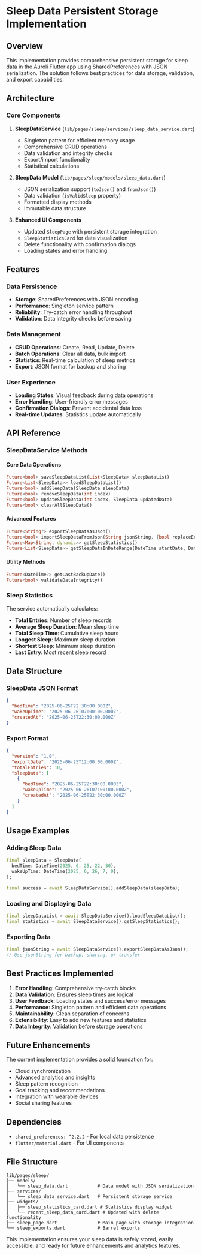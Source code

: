 # Sleep Data Persistent Storage Implementation

## Overview

This implementation provides comprehensive persistent storage for sleep data in the Auroli Flutter app using SharedPreferences with JSON serialization. The solution follows best practices for data storage, validation, and export capabilities.

## Architecture

### Core Components

1. **SleepDataService** (`lib/pages/sleep/services/sleep_data_service.dart`)
   - Singleton pattern for efficient memory usage
   - Comprehensive CRUD operations
   - Data validation and integrity checks
   - Export/import functionality
   - Statistical calculations

2. **SleepData Model** (`lib/pages/sleep/models/sleep_data.dart`)
   - JSON serialization support (`toJson()` and `fromJson()`)
   - Data validation (`isValidSleep` property)
   - Formatted display methods
   - Immutable data structure

3. **Enhanced UI Components**
   - Updated `SleepPage` with persistent storage integration
   - `SleepStatisticsCard` for data visualization
   - Delete functionality with confirmation dialogs
   - Loading states and error handling

## Features

### Data Persistence
- **Storage**: SharedPreferences with JSON encoding
- **Performance**: Singleton service pattern
- **Reliability**: Try-catch error handling throughout
- **Validation**: Data integrity checks before saving

### Data Management
- **CRUD Operations**: Create, Read, Update, Delete
- **Batch Operations**: Clear all data, bulk import
- **Statistics**: Real-time calculation of sleep metrics
- **Export**: JSON format for backup and sharing

### User Experience
- **Loading States**: Visual feedback during data operations
- **Error Handling**: User-friendly error messages
- **Confirmation Dialogs**: Prevent accidental data loss
- **Real-time Updates**: Statistics update automatically

## API Reference

### SleepDataService Methods

#### Core Data Operations
```dart
Future<bool> saveSleepDataList(List<SleepData> sleepDataList)
Future<List<SleepData>> loadSleepDataList()
Future<bool> addSleepData(SleepData sleepData)
Future<bool> removeSleepData(int index)
Future<bool> updateSleepData(int index, SleepData updatedData)
Future<bool> clearAllSleepData()
```

#### Advanced Features
```dart
Future<String?> exportSleepDataAsJson()
Future<bool> importSleepDataFromJson(String jsonString, {bool replaceExisting = false})
Future<Map<String, dynamic>> getSleepStatistics()
Future<List<SleepData>> getSleepDataInDateRange(DateTime startDate, DateTime endDate)
```

#### Utility Methods
```dart
Future<DateTime?> getLastBackupDate()
Future<bool> validateDataIntegrity()
```

### Sleep Statistics

The service automatically calculates:
- **Total Entries**: Number of sleep records
- **Average Sleep Duration**: Mean sleep time
- **Total Sleep Time**: Cumulative sleep hours
- **Longest Sleep**: Maximum sleep duration
- **Shortest Sleep**: Minimum sleep duration
- **Last Entry**: Most recent sleep record

## Data Structure

### SleepData JSON Format
```json
{
  "bedTime": "2025-06-25T22:30:00.000Z",
  "wakeUpTime": "2025-06-26T07:00:00.000Z",
  "createdAt": "2025-06-25T22:30:00.000Z"
}
```

### Export Format
```json
{
  "version": "1.0",
  "exportDate": "2025-06-25T12:00:00.000Z",
  "totalEntries": 10,
  "sleepData": [
    {
      "bedTime": "2025-06-25T22:30:00.000Z",
      "wakeUpTime": "2025-06-26T07:00:00.000Z",
      "createdAt": "2025-06-25T22:30:00.000Z"
    }
  ]
}
```

## Usage Examples

### Adding Sleep Data
```dart
final sleepData = SleepData(
  bedTime: DateTime(2025, 6, 25, 22, 30),
  wakeUpTime: DateTime(2025, 6, 26, 7, 0),
);

final success = await SleepDataService().addSleepData(sleepData);
```

### Loading and Displaying Data
```dart
final sleepDataList = await SleepDataService().loadSleepDataList();
final statistics = await SleepDataService().getSleepStatistics();
```

### Exporting Data
```dart
final jsonString = await SleepDataService().exportSleepDataAsJson();
// Use jsonString for backup, sharing, or transfer
```

## Best Practices Implemented

1. **Error Handling**: Comprehensive try-catch blocks
2. **Data Validation**: Ensures sleep times are logical
3. **User Feedback**: Loading states and success/error messages
4. **Performance**: Singleton pattern and efficient data operations
5. **Maintainability**: Clean separation of concerns
6. **Extensibility**: Easy to add new features and statistics
7. **Data Integrity**: Validation before storage operations

## Future Enhancements

The current implementation provides a solid foundation for:
- Cloud synchronization
- Advanced analytics and insights
- Sleep pattern recognition
- Goal tracking and recommendations
- Integration with wearable devices
- Social sharing features

## Dependencies

- `shared_preferences: ^2.2.2` - For local data persistence
- `flutter/material.dart` - For UI components

## File Structure

```
lib/pages/sleep/
├── models/
│   └── sleep_data.dart           # Data model with JSON serialization
├── services/
│   └── sleep_data_service.dart   # Persistent storage service
├── widgets/
│   ├── sleep_statistics_card.dart # Statistics display widget
│   └── recent_sleep_data_card.dart # Updated with delete functionality
├── sleep_page.dart               # Main page with storage integration
└── sleep_exports.dart            # Barrel exports
```

This implementation ensures your sleep data is safely stored, easily accessible, and ready for future enhancements and analytics features.
